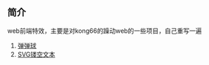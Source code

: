 ## 简介
web前端特效，主要是对kong66的躁动web的一些项目，自己重写一遍

1. [弹弹球](https://superzdd.github.io/crazy-canvas/bounce-ball/index.html)
8. [SVG镂空文本](https://superzdd.github.io/crazy-canvas/hollow-text/index.html)
